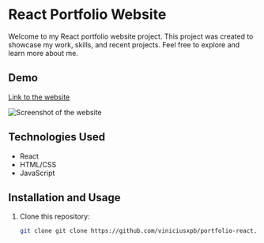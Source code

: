 # React Portfolio Website

Welcome to my React portfolio website project. This project was created to showcase my work, skills, and recent projects. Feel free to explore and learn more about me.

## Demo

[Link to the website](https://react.vinigator.com/)

![Screenshot of the website](https://react.vinigator.com/screenshot.png)

## Technologies Used

- React
- HTML/CSS
- JavaScript

## Installation and Usage

1. Clone this repository:

   ```bash
   git clone git clone https://github.com/viniciusxpb/portfolio-react.git
